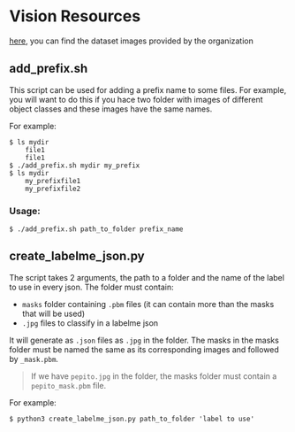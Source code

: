 # Vision Resources

[here](http://ycb-benchmarks.s3-website-us-east-1.amazonaws.com/), you can find the dataset images provided by the organization

## add_prefix.sh

This script can be used for adding a prefix name to some files. For example, you will want to do this if you hace two folder with images of different object classes and these images have the same names.

For example:
```
$ ls mydir
    file1
    file1
$ ./add_prefix.sh mydir my_prefix
$ ls mydir
    my_prefixfile1
    my_prefixfile2
```

### Usage:

```
$ ./add_prefix.sh path_to_folder prefix_name
```

## create_labelme_json.py

The script takes 2 arguments, the path to a folder and the name of the label to use in every json. The folder must contain:

- `masks` folder containing `.pbm` files (it can contain more than the masks that will be used)
- `.jpg` files to classify in a labelme json

It will generate as `.json` files as `.jpg` in the folder. The masks in the masks folder must be named the same as its corresponding images and followed by `_mask.pbm`.
> If we have `pepito.jpg` in the folder, the masks folder must contain a `pepito_mask.pbm` file. 


For example:

```
$ python3 create_labelme_json.py path_to_folder 'label to use'
```